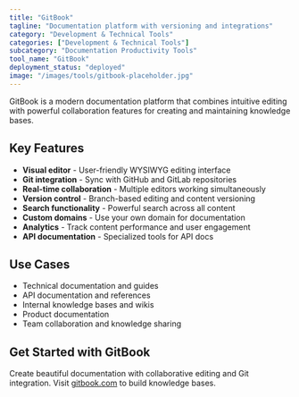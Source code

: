 ```yaml
---
title: "GitBook"
tagline: "Documentation platform with versioning and integrations"
category: "Development & Technical Tools"
categories: ["Development & Technical Tools"]
subcategory: "Documentation Productivity Tools"
tool_name: "GitBook"
deployment_status: "deployed"
image: "/images/tools/gitbook-placeholder.jpg"
---
```

GitBook is a modern documentation platform that combines intuitive editing with powerful collaboration features for creating and maintaining knowledge bases.

## Key Features

- **Visual editor** - User-friendly WYSIWYG editing interface
- **Git integration** - Sync with GitHub and GitLab repositories
- **Real-time collaboration** - Multiple editors working simultaneously
- **Version control** - Branch-based editing and content versioning
- **Search functionality** - Powerful search across all content
- **Custom domains** - Use your own domain for documentation
- **Analytics** - Track content performance and user engagement
- **API documentation** - Specialized tools for API docs

## Use Cases

- Technical documentation and guides
- API documentation and references
- Internal knowledge bases and wikis
- Product documentation
- Team collaboration and knowledge sharing

## Get Started with GitBook

Create beautiful documentation with collaborative editing and Git integration. Visit [gitbook.com](https://gitbook.com) to build knowledge bases.
